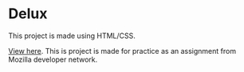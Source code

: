 # Delux

This project is made using HTML/CSS.

[View here](https://codija.github.io/delux/index.html).
This is project is made for practice as an assignment from Mozilla developer network.
